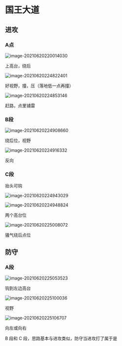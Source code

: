 # 国王大道

## 进攻

### A点

![image-20210620220014030](http://lvshuhuai.cn/image-20210620220014030.png)

上高台，绕后

![image-20210620224822401](http://lvshuhuai.cn/image-20210620224822401.png)

好视野，撞，压（落地低一点再撞）

![image-20210620224853146](http://lvshuhuai.cn/image-20210620224853146.png)

赶路，点里铺雷

### B段

![image-20210620224908660](http://lvshuhuai.cn/image-20210620224908660.png)

绕后位，视野

![image-20210620224916332](http://lvshuhuai.cn/image-20210620224916332.png)

反向

### C段

抬头可钩

![image-20210620224943029](http://lvshuhuai.cn/image-20210620224943029.png)

![image-20210620224948824](http://lvshuhuai.cn/image-20210620224948824.png)

两个高台位

![image-20210620225008072](http://lvshuhuai.cn/image-20210620225008072.png)

骚气绕后点位

## 防守

### A段

![image-20210620225053523](http://lvshuhuai.cn/image-20210620225053523.png)

钩到左边高台

![image-20210620225100036](http://lvshuhuai.cn/image-20210620225100036.png)

视野

![image-20210620225106707](http://lvshuhuai.cn/image-20210620225106707.png)

向左或向右

B 段和 C 段，思路基本与进攻类似，防守当进攻打了属于是